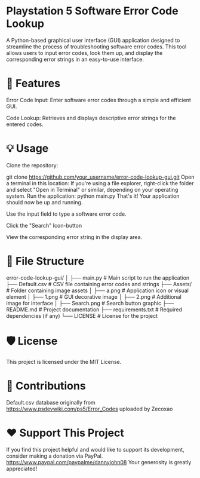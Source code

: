 
# Playstation 5 Software Error Code Lookup


A Python-based graphical user interface (GUI) application designed to streamline the process of troubleshooting software error codes. This tool allows users to input error codes, look them up, and display the corresponding error strings in an easy-to-use interface.

# 🚀 Features
Error Code Input: Enter software error codes through a simple and efficient GUI.

Code Lookup: Retrieves and displays descriptive error strings for the entered codes.


# 💡 Usage
Clone the repository:


git clone https://github.com/your_username/error-code-lookup-gui.git
Open a terminal in this location:
If you're using a file explorer, right-click the folder and select "Open in Terminal" or similar, depending on your operating system.
Run the application:
python main.py
That's it! Your application should now be up and running.


Use the input field to type a software error code.

Click the "Search" Icon-button

View the corresponding error string in the display area.

# 📂 File Structure
error-code-lookup-gui/
│
├── main.py               # Main script to run the application
├── Default.csv           # CSV file containing error codes and strings
├── Assets/               # Folder containing image assets
│   ├── a.png             # Application icon or visual element
│   ├── 1.png             # GUI decorative image
│   ├── 2.png             # Additional image for interface
│   ├── Search.png        # Search button graphic
├── README.md             # Project documentation
├── requirements.txt      # Required dependencies (if any)
└── LICENSE               # License for the project

# 🛡️ License
This project is licensed under the MIT License.

# 🤝 Contributions
Default.csv database originally from https://www.psdevwiki.com/ps5/Error_Codes uploaded by Zecoxao


# ❤️ Support This Project
If you find this project helpful and would like to support its development, consider making a donation via PayPal. 
https://www.paypal.com/paypalme/dannyjohn08
Your generosity is greatly appreciated!
